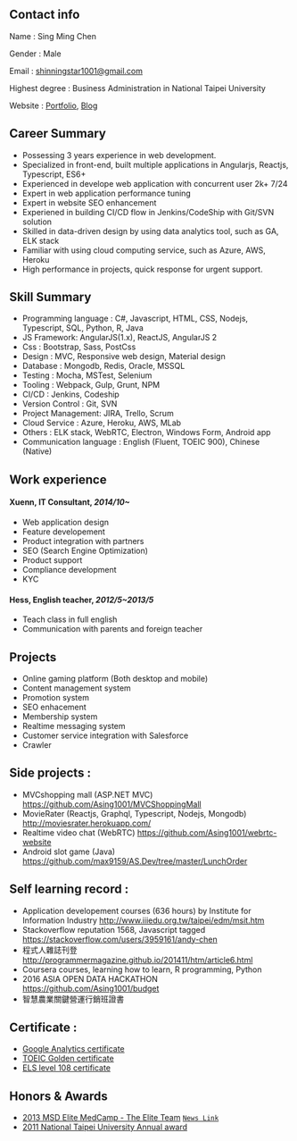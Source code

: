 ## Contact info
Name : Sing Ming Chen  

Gender : Male  

Email : shinningstar1001@gmail.com  

Highest degree : Business Administration in National Taipei University  

Website : [Portfolio](https://asing1001.github.io), [Blog](http://sincode.blogspot.tw/)

## Career Summary
* Possessing 3 years experience in web development.
* Specialized in front-end, built multiple applications in Angularjs, Reactjs, Typescript, ES6+
* Experienced in develope web application with concurrent user 2k+ 7/24
* Expert in web application performance tuning
* Expert in website SEO enhancement
* Experiened in building CI/CD flow in Jenkins/CodeShip with Git/SVN solution
* Skilled in data-driven design by using data analytics tool, such as GA, ELK stack
* Familiar with using cloud computing service, such as Azure, AWS, Heroku
* High performance in projects, quick response for urgent support.


## Skill Summary
* Programming language : C#, Javascript, HTML, CSS, Nodejs, Typescript, SQL, Python, R, Java
* JS Framework: AngularJS(1.x), ReactJS, AngularJS 2
* Css : Bootstrap, Sass, PostCss
* Design : MVC, Responsive web design, Material design
* Database : Mongodb, Redis, Oracle, MSSQL
* Testing : Mocha, MSTest, Selenium
* Tooling : Webpack, Gulp, Grunt, NPM
* CI/CD : Jenkins, Codeship
* Version Control : Git, SVN
* Project Management: JIRA, Trello, Scrum
* Cloud Service : Azure, Heroku, AWS, MLab
* Others : ELK stack, WebRTC, Electron, Windows Form, Android app
* Communication language : English (Fluent, TOEIC 900), Chinese (Native)

## Work experience
#### Xuenn, IT Consultant, *2014/10~*
* Web application design 
* Feature developement
* Product integration with partners
* SEO (Search Engine Optimization)
* Product support
* Compliance development
* KYC

#### Hess, English teacher, *2012/5~2013/5*
* Teach class in full english
* Communication with parents and foreign teacher

## Projects
* Online gaming platform (Both desktop and mobile)
* Content management system 
* Promotion system
* SEO enhacement
* Membership system
* Realtime messaging system
* Customer service integration with Salesforce
* Crawler

## Side projects :
* MVCshopping mall (ASP.NET MVC) https://github.com/Asing1001/MVCShoppingMall
* MovieRater (Reactjs, Graphql, Typescript, Nodejs, Mongodb) http://moviesrater.herokuapp.com/
* Realtime video chat (WebRTC) https://github.com/Asing1001/webrtc-website
* Android slot game (Java) https://github.com/max9159/AS.Dev/tree/master/LunchOrder

## Self learning record :
* Application developement courses (636 hours) by Institute for Information Industry http://www.iiiedu.org.tw/taipei/edm/msit.htm 
* Stackoverflow reputation 1568, Javascript tagged https://stackoverflow.com/users/3959161/andy-chen
* 程式人雜誌刊登 http://programmermagazine.github.io/201411/htm/article6.html
* Coursera courses, learning how to learn, R programming, Python
* 2016 ASIA OPEN DATA HACKATHON https://github.com/Asing1001/budget
* 智慧農業關鍵營運行銷班證書

## Certificate :
* [Google Analytics certificate](https://www.google.com/partners/?hl=zh-TW#i_profile;idtf=100241582365266596912)
* [TOEIC Golden certificate](https://goo.gl/photos/gGjX7pcqvkGqMoZB8)
* [ELS level 108 certificate](https://goo.gl/photos/ySSQeWEmLBwUvHzt6)

## Honors & Awards
* [2013 MSD Elite MedCamp - The Elite Team](https://goo.gl/photos/kSca7Xf9csrJ2bsd8) [`News Link`](http://bit.ly/1B7iH4H)
* [2011 National Taipei University Annual award](https://goo.gl/photos/QtC9zUMR6qgHiVME7)
